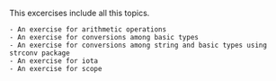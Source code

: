 This excercises include all this topics.

    - An exercise for arithmetic operations
    - An exercise for conversions among basic types
    - An exercise for conversions among string and basic types using strconv package
    - An exercise for iota
    - An exercise for scope